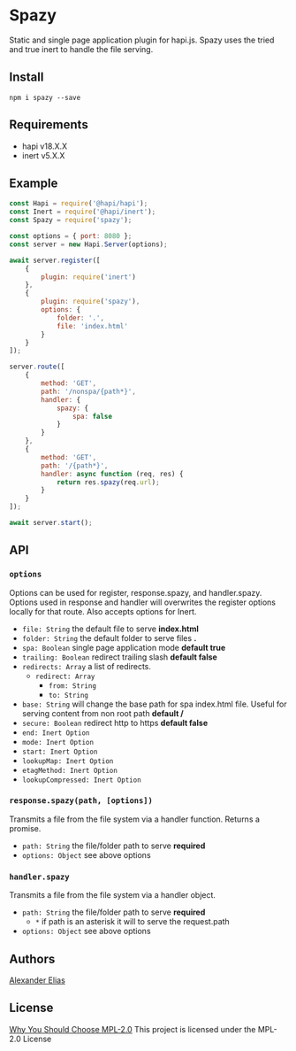 
# Spazy
Static and single page application plugin for hapi.js. Spazy uses the tried and true inert to handle the file serving.

## Install
`npm i spazy --save`

## Requirements
- hapi v18.X.X
- inert v5.X.X

## Example
```js
const Hapi = require('@hapi/hapi');
const Inert = require('@hapi/inert');
const Spazy = require('spazy');

const options = { port: 8080 };
const server = new Hapi.Server(options);

await server.register([
	{
		plugin: require('inert')
	},
	{
		plugin: require('spazy'),
		options: {
			folder: '.',
			file: 'index.html'
		}
	}
]);

server.route([
	{
		method: 'GET',
		path: '/nonspa/{path*}',
		handler: {
			spazy: {
				spa: false
			}
		}
	},
	{
		method: 'GET',
		path: '/{path*}',
		handler: async function (req, res) {
			return res.spazy(req.url);
		}
	}
]);

await server.start();
```

## API

### `options`
Options can be used for register, response.spazy, and handler.spazy. Options used in response and handler will overwrites the register options locally for that route. Also accepts options for Inert.
- `file: String` the default file to serve **index.html**
- `folder: String` the default folder to serve files **.**
- `spa: Boolean` single page application mode **default true**
- `trailing: Boolean` redirect trailing slash **default false**
- `redirects: Array` a list of redirects.
	- `redirect: Array`
		- `from: String`
		- `to: String`
- `base: String` will change the base path for spa index.html file. Useful for serving content from non root path **default /**
- `secure: Boolean` redirect http to https **default false**
- `end: Inert Option`
- `mode: Inert Option`
- `start: Inert Option`
- `lookupMap: Inert Option`
- `etagMethod: Inert Option`
- `lookupCompressed: Inert Option`

### `response.spazy(path, [options])`
Transmits a file from the file system via a handler function. Returns a promise.
- `path: String` the file/folder path to serve **required**
- `options: Object` see above options

### `handler.spazy`
Transmits a file from the file system via a handler object.
- `path: String` the file/folder path to serve **required**
	- `*` if path is an asterisk it will to serve the request.path
- `options: Object` see above options

## Authors
[Alexander Elias](https://github.com/vokeio)

## License
[Why You Should Choose MPL-2.0](http://veldstra.org/2016/12/09/you-should-choose-mpl2-for-your-opensource-project.html)
This project is licensed under the MPL-2.0 License
